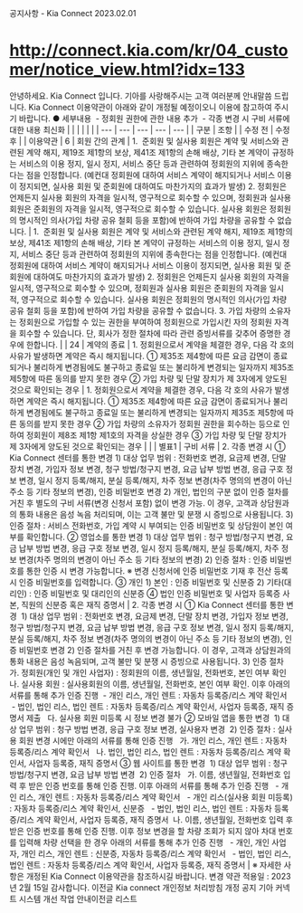공지사항 - Kia Connect
2023.02.01
# http://connect.kia.com/kr/04_customer/notice_view.html?idx=133
안녕하세요. Kia Connect 입니다.
기아를 사랑해주시는 고객 여러분께 안내말씀 드립니다.
Kia Connect 이용약관이 아래와 같이 개정될 예정이오니 이용에 참고하여 주시기 바랍니다.
● 세부내용
 - 정회원 권한에 관한 내용 추가
 - 각종 변경 시 구비 서류에 대한 내용 최신화
|  |  |  |  |  |
| --- | --- | --- | --- | --- |
| 구분 | 조항 | | 수정 전 | 수정 후 |
| 이용약관 | 6 | 회원 간의 관계 | 1.  준회원 및 실사용 회원은 계약 및 서비스와 관련된 계약 해지, 제19조 제1항의 보상, 제41조 제1항의 손해 배상, 기타 본 계약이 규정하는 서비스의 이용 정지, 일시 정지, 서비스 중단 등과 관련하여 정회원의 지위에 종속한다는 점을 인정합니다. (예컨대 정회원에 대하여 서비스 계약이 해지되거나 서비스 이용이 정지되면, 실사용 회원 및 준회원에 대하여도 마찬가지의 효과가 발생) 2. 정회원은 언제든지 실사용 회원의 자격을 일시적, 영구적으로 회수할 수 있으며, 정회원과 실사용 회원은 준회원의 자격을 일시적, 영구적으로 회수할 수 있습니다. 실사용 회원은 정회원의 명시적인 의사(가입 차량 공유 철회 등을 포함)에 반하여 가입 차량을 공유할 수 없습니다. | 1.  준회원 및 실사용 회원은 계약 및 서비스와 관련된 계약 해지, 제19조 제1항의 보상, 제41조 제1항의 손해 배상, 기타 본 계약이 규정하는 서비스의 이용 정지, 일시 정지, 서비스 중단 등과 관련하여 정회원의 지위에 종속한다는 점을 인정합니다. (예컨대 정회원에 대하여 서비스 계약이 해지되거나 서비스 이용이 정지되면, 실사용 회원 및 준회원에 대하여도 마찬가지의 효과가 발생)  2. 정회원은 언제든지 실사용 회원의 자격을 일시적, 영구적으로 회수할 수 있으며, 정회원과 실사용 회원은 준회원의 자격을 일시적, 영구적으로 회수할 수 있습니다. 실사용 회원은 정회원의 명시적인 의사(가입 차량 공유 철회 등을 포함)에 반하여 가입 차량을 공유할 수 없습니다.  3. 가입 차량의 소유자는 정회원으로 가입할 수 있는 권한을 부여하여 정회원으로 가입시킨 자의 정회원 자격을 회수할 수 있습니다. 단, 회사가 정한 절차에 따라 관련 증빙서류를 갖추어 증명한 경우에 한합니다. |
| 24 | 계약의 종료 | 1. 정회원으로서 계약을 체결한 경우, 다음 각 호의 사유가 발생하면 계약은 즉시 해지됩니다.  ① 제35조 제4항에 따른 요금 감면이 종료되거나 불리하게 변경됨에도 불구하고 종료일 또는 불리하게 변경되는 일자까지 제35조 제5항에 따른 동의를 받지 못한 경우  ② 가입 차량 및 단말 장치가 제 3자에게 양도된 것으로 확인되는 경우 | 1. 정회원으로서 계약을 체결한 경우, 다음 각 호의 사유가 발생하면 계약은 즉시 해지됩니다.  ① 제35조 제4항에 따른 요금 감면이 종료되거나 불리하게 변경됨에도 불구하고 종료일 또는 불리하게 변경되는 일자까지 제35조 제5항에 따른 동의를 받지 못한 경우  ② 가입 차량의 소유자가 정회원 권한을 회수하는 등으로 인하여 정회원이 제8조 제1항 제1호의 자격을 상실한 경우 ③ 가입 차량 및 단말 장치가 제 3자에게 양도된 것으로 확인되는 경우 |
|  | 별표1 | 구비 서류 | 2. 각종 변경 시  ① Kia Connect 센터를 통한 변경  1) 대상 업무 범위 : 전화번호 변경, 요금제 변경, 단말 장치 변경, 가입자 정보 변경, 청구 방법/청구지 변경, 요금 납부 방법 변경, 응급 구호 정보 변경, 일시 정지 등록/해지, 분실 등록/해지, 차주 정보 변경(차주 명의의 변경이 아닌 주소 등 기타 정보의 변경), 인증 비밀번호 변경  2) 개인, 법인의 구분 없이 인증 절차를 거친 후 별도의 구비 서류(변경 신청서 포함) 없이 변경 가능. 이 경우, 고객과 상담원과의 통화 내용은 음성 녹음 처리되며, 이는 고객 불만 및 분쟁 시 증빙으로 사용됩니다.  3) 인증 절차 : 서비스 전화번호, 가입 계약 시 부여되는 인증 비밀번호 및 상담원이 본인 여부를 확인합니다.  ② 영업소를 통한 변경  1) 대상 업무 범위 : 청구 방법/청구지 변경, 요금 납부 방법 변경, 응급 구호 정보 변경, 일시 정지 등록/해지, 분실 등록/해지, 차주 정보 변경(차주 명의의 변경이 아닌 주소 등 기타 정보의 변경)  2) 인증 절차 : 인증 비밀번호를 통한 인증 시 변경 가능합니다.  ※ 변경 신청서에 인증 비밀번호 기재 후 전산 등록 시 인증 비밀번호를 입력합니다.  ③ 개인  1) 본인 : 인증 비밀번호 및 신분증  2) 기타(대리인) : 인증 비밀번호 및 대리인의 신분증  ④ 법인  인증 비밀번호 및 사업자 등록증 사본, 직원의 신분증 혹은 재직 증명서 | 2. 각종 변경 시  ① Kia Connect 센터를 통한 변경   1) 대상 업무 범위 : 전화번호 변경, 요금제 변경, 단말 장치 변경, 가입자 정보 변경, 청구 방법/청구지 변경, 요금 납부 방법 변경, 응급 구호 정보 변경, 일시 정지 등록/해지, 분실 등록/해지, 차주 정보 변경(차주 명의의 변경이 아닌 주소 등 기타 정보의 변경), 인증 비밀번호 변경  2) 인증 절차를 거친 후 변경 가능합니다. 이 경우, 고객과 상담원과의 통화 내용은 음성 녹음되며, 고객 불만 및 분쟁 시 증빙으로 사용됩니다.  3) 인증 절차  가. 정회원(개인 및 개인 사업자) : 정회원의 이름, 생년월일, 전화번호, 본인 여부 확인  나. 실사용 회원 : 실사용회원의 이름, 생년월일, 전화번호, 본인 여부 확인. 이후 아래의 서류를 통해 추가 인증 진행   - 개인 리스, 개인 렌트 : 자동차 등록증/리스 계약 확인서   - 법인, 법인 리스, 법인 렌트 : 자동차 등록증/리스 계약 확인서, 사업자 등록증, 재직 증명서 제출    다. 실사용 회원 미등록 시 정보 변경 불가    ② 모바일 앱을 통한 변경   1) 대상 업무 범위 : 청구 방법 변경, 응급 구호 정보 변경, 실사용자 변경   2) 인증 절차 : 실사용 회원 변경 시에만 아래의 서류를 통해 인증 진행    가. 개인 리스, 개인 렌트 : 자동차 등록증/리스 계약 확인서    나. 법인, 법인 리스, 법인 렌트 : 자동차 등록증/리스 계약 확인서, 사업자 등록증, 재직 증명서    ③ 웹 사이트를 통한 변경   1) 대상 업무 범위 : 청구 방법/청구지 변경, 요금 납부 방법 변경   2) 인증 절차    가. 이름, 생년월일, 전화번호 입력 후 받은 인증 번호를 통해 인증 진행. 이후 아래의 서류를 통해 추가 인증 진행    - 개인 리스, 개인 렌트 : 자동차 등록증/리스 계약 확인서    - 개인 리스(실사용 회원 미등록) : 자동차 등록증/리스 계약 확인서, 신분증    - 법인, 법인 리스, 법인 렌트 : 자동차 등록증/리스 계약 확인서, 사업자 등록증, 재직 증명서   나. 이름, 생년월일, 전화번호 입력 후 받은 인증 번호를 통해 인증 진행. 이후 정보 변경을 할 차량 조회가 되지 않아 차대 번호를 입력해 차량 선택을 한 경우 아래의 서류를 통해 추가 인증 진행    - 개인, 개인 사업자, 개인 리스, 개인 렌트 : 신분증, 자동차 등록증/리스 계약 확인서    - 법인, 법인 리스, 법인 렌트 : 자동차 등록증/리스 계약 확인서, 사업자 등록증, 재직 증명서 |
※ 자세한 사항은 개정된 Kia Connect 이용약관을 참조하시길 바랍니다.
변경 약관 적용일 : 2023년 2월 15일
감사합니다.
이전글 Kia connect 개인정보 처리방침 개정 공지
기아 커넥트 시스템 개선 작업 안내이전글
리스트